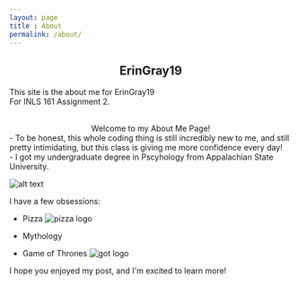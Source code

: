 ```yaml
---
layout: page
title : About
permalink: /about/
---
```

<center><h2>ErinGray19</h2></center>
<p>This site is the about me for ErinGray19<br>For INLS 161 Assignment 2.</p>
<br>

<center>Welcome to my About Me Page!</center>
- To be honest, this whole coding thing is still incredibly new to me, and still pretty intimidating, but this class is giving me more confidence every day!<br>
- I got my undergraduate degree in Pscyhology from Appalachian State University. 
 
![alt text](https://mgtvsportzedge.files.wordpress.com/2014/08/app-st.gif)

I have a few obsessions: 

- Pizza ![pizza logo](http://slice.seriouseats.com/images/20110419-corner-slice-8th-and-31st-1.jpg)

- Mythology

- Game of Thrones ![got logo](http://cdn.wccftech.com/wp-content/uploads/2015/05/GoT.png)

I hope you enjoyed my post, and I'm excited to learn more!

